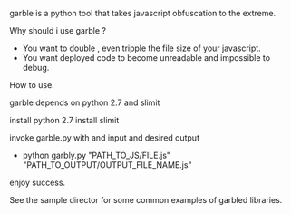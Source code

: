 garble is a python tool that takes javascript obfuscation to the extreme.

Why should i use garble ?
- You want to double , even tripple the file size of your javascript.
- You want deployed code to become unreadable and impossible to debug.

How to use.

garble depends on python 2.7 and slimit

install python 2.7
install slimit

invoke garble.py with and input and desired output
- python garbly.py "PATH_TO_JS/FILE.js" "PATH_TO_OUTPUT/OUTPUT_FILE_NAME.js"

enjoy success.

See the sample director for some common examples of garbled libraries.